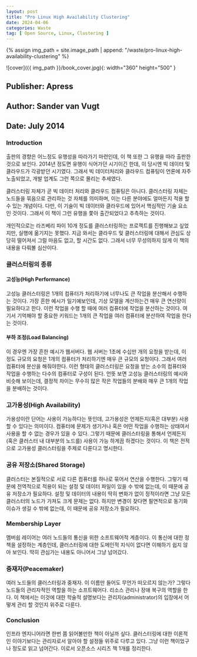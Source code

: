```yaml
---
layout: post
title: "Pro Linux High Availability Clustering"
date: 2024-04-06
categories: Waste 
tag: [ Open Source, Linux, Clustering ]
---
```


{% assign img_path = site.image_path | append: "/waste/pro-linux-high-availability-clustering" %}

![cover]({{ img_path }}/book_cover.jpg){: width="360" height="500" }

## Publisher: Apress

## Author: Sander van Vugt

## Date: July 2014

### Introduction

출판의 경향은 어느정도 유행성을 따라가기 마련인데, 이 책 또한 그 유행을 따라 출판한 것으로 보인다. 2014년 정도면 유행이 식어가던 시기이긴 한데, 이 당시엔 빅 데이터 및 클라우드가 각광받던 시기였다. 그래서 빅 데이터처리와 클라우드 컴퓨팅이 언론에 자주 노출되었고, 개발 업계도 그런 쪽으로 몰리는 추세였다.

클러스터링 자체가 곧 빅 데이터 처리와 클라우드 컴퓨팅은 아니다. 클러스터링 자체는 노드들을 묶음으로 관리하는 것 자체를 의미하며, 이는 다른 분야에도 얼마든지 적용 할 수 있는 개념이다. 다만, 이 기술이 빅 데이터와 클라우드에 있어서 핵심적인 기술 요소인 것이다. 그래서 이 책이 그런 유행을 쫓아 출간되었다고 추측하는 것이다.

개인적으로는 라즈베리 파이 10개 정도를 클러스터링하는 프로젝트를 진행해보고 싶었지만, 실행에 옮기지는 못했다. 지금 와서는 클라우드 및 클러스터링에 대해서 관심도 상당히 떨어져서 그럴 마음도 없고, 할 시간도 없다. 그래서 너무 무성의하지 않게 이 책의 내용을 다뤄볼 심산이다.

### 클러스터링의 종류

#### 고성능(High Performance)

고성능 클러스터링은 1개의 컴퓨터가 처리하기에 너무나도 큰 작업을 분산해서 수행하는 것이다. 가장 흔한 예시가 일기예보인데, 기상 모델을 계산하는건 매우 큰 연산량이 필요하다고 한다. 이런 작업을 수행 할 때에 여러 컴퓨터에 작업을 분산하는 것이다. 여기서 기억해야 할 중요한 키워드는 1개의 큰 작업을 여러 컴퓨터에 분산하여 작업을 한다는 것이다.

#### 부하 조정(Load Balancing)

이 경우엔 가장 흔한 예시가 웹서버다. 웹 서버는 1초에 수십만 개의 요청을 받는데, 이 정도 규모의 요청은 1개의 컴퓨터가 처리하기엔 매우 큰 규모의 요청이다. 그래서 여러 컴퓨터에 분산을 해줘야한다. 이런 형태의 클러스터링은 요청을 받는 소수의 컴퓨터와 작업을 수행하는 다수의 컴퓨터로 구성이 된다. 언뜻 보면 고성능 클러스터링의 예시와 비슷해 보이는데, 결정적 차이는 무수히 많은 작은 작업들의 분배와 매우 큰 1개의 작업을 분배하는 것이다.

### 고가용성(High Availability)

가용성이란 단어는 사용이 가능하다는 뜻인데, 고가용성은 언제든지(혹은 대부분) 사용 할 수 있다는 의미이다. 컴퓨터에 문제가 생기거나 혹은 어떤 작업을 수행하는 상태여서 사용을 할 수 없는 경우가 있을 수 있다. 그렇기 때문에 클러스터링을 통해서 언제든지(혹은 클러스터 내 대부분의 노드를) 사용이 가능 하게끔 하겠다는 것이다. 이 책은 전적으로 고가용성 클러스터링을 주제로 다룬다고 명시한다. 

### 공유 저장소(Shared Storage)

클러스터는 본질적으로 서로 다른 컴퓨터를 하나로 묶어서 연산을 수행한다. 그렇기 때문에 전역적으로 적용이 되는 설정 및 데이터 파일이 있을 수 밖에 없는데, 이 때문에 공유 저장소가 필요하다. 설정 및 데이터의 내용이 딱히 변화가 없이 정적이라면 그냥 모든 클러스터의 노드가 가져도 크게 문제는 없다. 하지만 변경이 잦다면 필연적으로 동기화 이슈가 생길 수 밖에 없는데, 이 때문에 공유 저장소가 필요하다.

### Membership Layer

멤버쉽 레이어는 여러 노드들의 통신을 위한 소프트웨어적 계층이다. 이 통신에 대한 정책을 설정하는 계층인데, 클러스터링에 대한 도메인적 지식이 없다면 이해하기 쉽지 않아 보인다. 딱히 관심가는 내용도 아니어서 그냥 넘어갔다.

### 중재자(Peacemaker)

여러 노드들의 클러스터링과 중재자. 이 이름만 들어도 무언가 떠오르지 않는가? 그렇다 노드들의 관리자적인 역할을 하는 소프트웨어다. 리소스 관리나 장애 복구의 역할을 한다. 이 책에서는 이것에 대한 학술적 설명보다는 관리자(administrator)의 입장에서 어떻게 관리 할 것인지 위주로 다룬다.

### Conclusion

인프라 엔지니어라면 한번 쯤 읽어볼만한 책이 아닐까 싶다. 클러스터링에 대한 이론적인 이야기보다는 관리자로서 알아야 할 설정들 위주로 다루고 있다. 그냥 이런 책이었구나 정도로 읽고 넘어간다. 이로서 오픈소스 시리즈 책 1개를 정리한다.